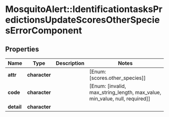 # MosquitoAlert::IdentificationtasksPredictionsUpdateScoresOtherSpeciesErrorComponent


## Properties
Name | Type | Description | Notes
------------ | ------------- | ------------- | -------------
**attr** | **character** |  | [Enum: [scores.other_species]] 
**code** | **character** |  | [Enum: [invalid, max_string_length, max_value, min_value, null, required]] 
**detail** | **character** |  | 


